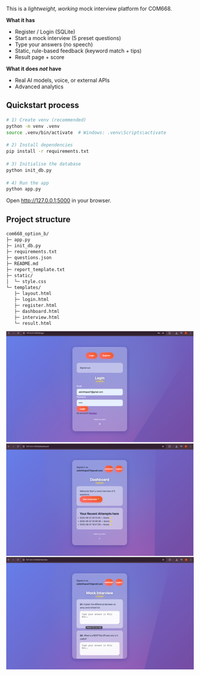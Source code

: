 This is a *lightweight, working* mock interview platform for COM668.

**What it has**
- Register / Login (SQLite)
- Start a mock interview (5 preset questions)
- Type your answers (no speech)
- Static, rule-based feedback (keyword match + tips)
- Result page + score
 

**What it does *not* have**
- Real AI models, voice, or external APIs
- Advanced analytics

## Quickstart  process

```bash
# 1) Create venv (recommended)
python -m venv .venv
source .venv/bin/activate  # Windows: .venv\Scripts\activate

# 2) Install dependencies
pip install -r requirements.txt

# 3) Initialise the database
python init_db.py

# 4) Run the app
python app.py
```

Open http://127.0.0.1:5000 in your browser.

## Project structure
```
com668_option_b/
├─ app.py
├─ init_db.py
├─ requirements.txt
├─ questions.json
├─ README.md
├─ report_template.txt
├─ static/
│  └─ style.css
└─ templates/
   ├─ layout.html
   ├─ login.html
   ├─ register.html
   ├─ dashboard.html
   ├─ interview.html
   └─ result.html
```

![alt text ](image.png)
![alt text](image-1.png)
![alt text](image-2.png)
